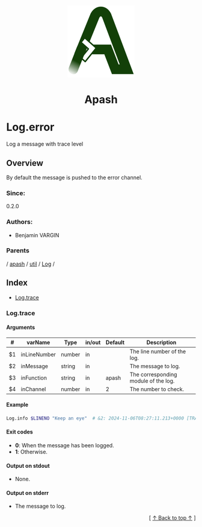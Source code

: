 
<div align='center' id='apash-top'>
  <a href='https://github.com/hastec-fr/apash'>
    <img alt='apash-logo' src='../../../../../../assets/apash-logo.svg'/>
  </a>

  # Apash
</div>

# Log.error

Log a message with trace level

## Overview

By default the message is pushed to the error channel.

### Since:
0.2.0

### Authors:
* Benjamin VARGIN

### Parents
<!-- apash.parentBegin -->
[](../../../../.md) / [apash](../../../apash.md) / [util](../../util.md) / [Log](../Log.md) / 
<!-- apash.parentEnd -->

## Index

* [Log.trace](#logtrace)

### Log.trace

#### Arguments
| #      | varName        | Type          | in/out   | Default   | Description                           |
|--------|----------------|---------------|----------|-----------|---------------------------------------|
| $1     | inLineNumber   | number        | in       |           | The line number of the log.           |
| $2     | inMessage      | string        | in       |           | The message to log.                   |
| $3     | inFunction     | string        | in       | apash     | The corresponding module of the log.  |
| $4     | inChannel      | number        | in       | 2         | The number to check.                  |

#### Example

```bash
Log.info $LINENO "Keep an eye"  # &2: 2024-11-06T08:27:11.213+0000 [TRACE] apash (1): Keep an eye
```

#### Exit codes

* **0**: When the message has been logged.
* **1**: Otherwise.

#### Output on stdout

* None.

#### Output on stderr

* The message to log.


  <div align='right'>[ <a href='#apash-top'>↑ Back to top ↑</a> ]</div>

